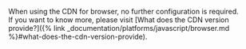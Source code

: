 When using the CDN for browser, no further configuration is required.  
If you want to know more, please visit [What does the CDN version provide?]({% link _documentation/platforms/javascript/browser.md %}#what-does-the-cdn-version-provide).
